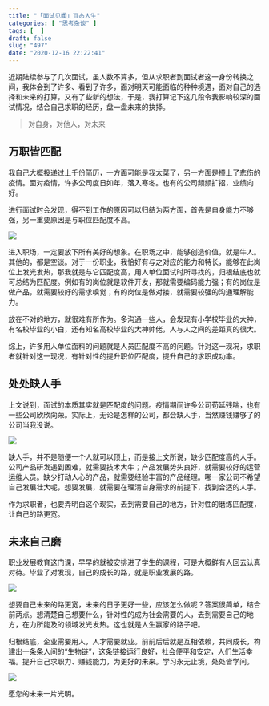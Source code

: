 ```yaml
---
title: "「面试见闻」百态人生"
categories: [ "思考杂谈" ]
tags: [  ]
draft: false
slug: "497"
date: "2020-12-16 22:22:41"
---
```


近期陆续参与了几次面试，虽人数不算多，但从求职者到面试者这一身份转换之间，我体会到了许多、看到了许多，面对明天可能面临的种种境遇，面对自己的选择和未来的打算，又有了些新的想法，于是，我打算记下这几段令我影响较深的面试情况，结合自己求职的经历，盘一盘未来的抉择。

> 对自身，对他人，对未来

## 万职皆匹配

我自己大概投递过上千份简历，一方面可能是我太菜了，另一方面是撞上了悲伤的疫情。面对疫情，许多公司度日如年，落入寒冬。也有的公司频频扩招，业绩向好。

进行面试时会发现，得不到工作的原因可以归结为两方面，首先是自身能力不够强，另一重要原因是与职位匹配度不高。

![](https://imagehost-cdn.frytea.com/images/2020/12/16/202012162220574a26d957a6efce3d.png)

进入职场，一定要放下所有美好的想象。在职场之中，能够创造价值，就是牛人。其他的，都是空谈。对于一份职业，我恰好有与之对应的能力和特长，能够在此岗位上发光发热，那我就是与它匹配度高，用人单位面试时所寻找的，归根结底也就可总结为匹配度。例如有的岗位就是软件开发，那就需要编码能力强；有的岗位是做产品，就需要较好的需求嗅觉；有的岗位是做对接，就需要较强的沟通理解能力。

放在不对的地方，就很难有所作为。多沟通一些人，会发现有小学校毕业的大神，有名校毕业的小白，还有知名高校毕业的大神帅佬，人与人之间的差距真的很大。

综上，许多用人单位面料的问题就是人员匹配度不高的问题。针对这一现况，求职者就针对这一现况，有针对性的提升职位匹配度，提升自己的求职成功率。

## 处处缺人手

上文说到，面试的本质其实就是匹配度的问题。疫情期间许多公司苟延残喘，也有一些公司欣欣向荣。实际上，无论是怎样的公司，都会缺人手，当然赚钱赚够了的公司当我没说。

![](https://imagehost-cdn.frytea.com/images/2020/12/16/20201216222111ab05facb7a9bd1f2.png)

缺人手，并不是随便一个人就可以顶上，而是接上文所说，缺少匹配度高的人手。公司产品研发遇到困难，就需要技术大牛；产品发展势头良好，就需要较好的运营运维人员。缺少打动人心的产品，就需要经验丰富的产品经理。哪一家公司不希望自己发展壮大呢，想要发展，就需要在理清自身需求的前提下，找到合适的人手。

作为求职者，也要弄明白这个现实，去到需要自己的地方，针对性的磨练匹配度，让自己的路更宽。

## 未来自己磨

职业发展教育这门课，早早的就被安排进了学生的课程，可是大概鲜有人回去认真对待。毕业了对发现，自己的成长的路，就是职业发展的路。

![](https://imagehost-cdn.frytea.com/images/2020/12/16/2020121622214220cc40b3c5bffca1.png)

想要自己未来的路更宽，未来的日子更好一些，应该怎么做呢？答案很简单，结合前两点。想清楚自己想要什么，针对性的成为社会需要的人，去到需要自己的地方，在力所能及的领域发光发热。这也就是人生赢家的路子吧。

归根结底，企业需要用人，人才需要就业。前前后后就是互相依赖，共同成长，构建出一条条人间的“生物链”，这条链接运行良好，社会便平和安定，人们生活幸福。提升自己求职力、赚钱能力，为更好的未来。学习永无止境，处处皆学问。

![](https://imagehost-cdn.frytea.com/images/2020/12/16/202012162222113a1abc254720609f.png)

愿您的未来一片光明。